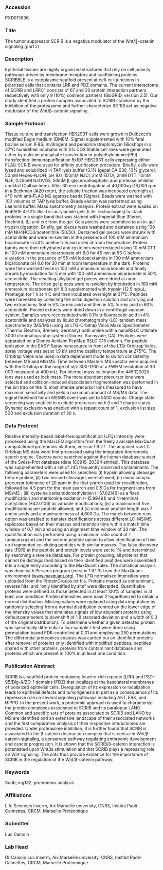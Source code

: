 ### Accession
PXD013636

### Title
The tumor suppressor SCRIB is a negative modulator of the Wnt/-catenin signaling (part 2)

### Description
Epithelial tissues are highly organized structures that rely on cell polarity pathways driven by membrane receptors and scaffolding proteins. SCRIBBLE is a cytoplasmic scaffold present at cell-cell junctions in polarized cells that contains LRR and PDZ domains. The current interactome of SCRIB and LRRC1 consists of 67 and 30 protein interaction partners respectively with only 9 (10%) common partners (BioGRID, version 3.5). Our study identified a protein complex associated to SCRIB stabilized by the inhibition of the proteasome and further characterize SCRIB act as negative modulator of the Wnt/β-catenin signaling.

### Sample Protocol
Tissue culture and transfection HEK293T cells were grown in Dulbecco’s modified Eagle medium (DMEM; Sigma) supplemented with 10% fetal bovine serum (FBS; Invitrogen) and penicillin/streptomycin (Bioshop) in a 37°C humidified incubator with 5% CO2.Stable cell lines were generated either by calcium phosphate transfection or polyethylenimine(PEI) transfection.  Immunopurification 5x107 HEK293T cells expressing either FLAG-SCRIB were used for affinity purification procedure. Briefly, cells were lysed and solubilized in TAP lysis buffer (0.1% Igepal CA 630, 10% glycerol, 50mM Hepes-NaOH; pH 8.0, 150mM NaCl, 2mM EDTA, 2mM DTT, 10mM NaF, 0.25mM NaOVO3, 50mM β-glycerophosphate, and protease inhibitor cocktail  (Calbiochem). After 30 min centrifugation at 40,000xg (18,000 rpm in a Beckman JA20 rotor), the soluble fraction was incubated overnight at 4°C with anti-FLAG M2 agarose beads (Sigma). Beads were washed with 100 volumes of TAP lysis buffer. Beads elution was performed using Laemmli buffer.  Mass spectrometry analysis.  Protein extract were loaded on NuPAGE 4-12% Bis-Tris acrylamide gels (Life Technologies) to stack proteins in a single band that was stained with Imperial Blue (Pierce, Rockford, IL) and cut from the gel. Gels pieces were submitted to an in-gel trypsin digestion. Briefly, gel pieces were washed and destained using 100 mM NH4HCO3/acetonitrile (50/50). Destained gel pieces were shrunk with acetonitrile and were re-swollen in the presence of 100 mM ammonium bicarbonate in 50% acetonitrile and dried at room temperature. Protein bands were then rehydrated and cysteines were reduced using 10 mM DTT in 100 mM ammonium bicarbonate pH 8.0 for 45 min at 56 C before alkylation in the presence of 55 mM iodoacetamide in 100 mM ammonium bicarbonate pH 8.0 for 30 min at room temperature in the dark. Proteins were then washed twice in 100 mM ammonium bicarbonate and finally shrunk by incubation for 5 min with 100 mM ammonium bicarbonate in 50% acetonitrile. The resulting alkylated gel pieces were dried at room temperature. The dried gel pieces were re-swollen by incubation in 100 mM ammonium bicarbonate pH 8.0 supplemented with trypsin (12.5 ng/µL; Promega) for 1 h at 4 C and then incubated overnight at 37°C. Peptides were harvested by collecting the initial digestion solution and carrying out two extractions; first in 5% formic acid and then in 5% formic acid in 60% acetonitrile. Pooled extracts were dried down in a centrifugal vacuum system. Samples were reconstituted with 0.1% trifluoroacetic acid in 4% acetonitrile and analyzed by liquid chromatography (LC)-tandem mass spectrometry (MS/MS) using an LTQ-Orbitrap Velos Mass Spectrometer (Thermo Electron, Bremen, Germany) both online with a nanoRSLC Ultimate 3000 chromatography system (Dionex, Sunnyvale, CA). Peptides were separated on a Dionex Acclaim PepMap RSLC C18 column. For peptide ionization in the EASY-Spray nanosource in front of the LTQ-Orbitrap Velos, spray voltage was set at 1.9 kV and the capillary temperature at 275°C. The Orbitrap Velos was used in data dependent mode to switch consistently between MS and MS/MS. Time between Masters MS spectra were acquired with the Orbitrap in the range of m/z 300-1700 at a FWHM resolution of 30 000 measured at 400 m/z. For internal mass calibration the 445.120025 ions was used as lock mass. The more abundant precursor ions were selected and collision-induced dissociation fragmentation was performed in the ion trap on the 10 most intense precursor ions measured to have maximum sensitivity and yield a maximum amount of MS/MS data. The signal threshold for an MS/MS event was set to 5000 counts. Charge state screening was enabled to exclude precursors with 0 and 1 charge states. Dynamic exclusion was enabled with a repeat count of 1, exclusion list size 500 and exclusion duration of 30 s.

### Data Protocol
Relative intensity-based label-free quantification (LFQ) intensity were processed using the MaxLFQ algorithm from the freely available MaxQuant computational proteomics platform, version 1.6.2.1. The acquired raw LC Orbitrap MS data were first processed using the integrated Andromeda search engine. Spectra were searched against the human database subset of the Swiss-Prot database (date 180919, 20394 entries). This database was supplemented with a set of 245 frequently observed contaminants. The following parameters were used for searches: (i) trypsin allowing cleavage before proline; (ii) two missed cleavages were allowed; (ii) monoisotopic precursor tolerance of 20 ppm in the first search used for recalibration, followed by 4.5 ppm for the main search and 0.5 Da for fragment ions from MS/MS ; (iii) cysteine carbamidomethylation (+57.02146) as a fixed modification and methionine oxidation (+15.99491) and N-terminal acetylation (+42.0106) as variable modifications; (iv) a maximum of five modifications per peptide allowed; and (v) minimum peptide length was 7 amino acids and a maximum mass of 4,600 Da. The match between runs option was enabled to transfer identifications across different LC-MS/MS replicates based on their masses and retention time within a match time window of 0.7 min and using an alignment time window of 20 min. The quantification was performed using a minimum ratio count of 1 (unique+razor) and the second peptide option to allow identification of two co-fragmented co-eluting peptides with similar masses. The false discovery rate (FDR) at the peptide and protein levels were set to 1% and determined by searching a reverse database. For protein grouping, all proteins that cannot be distinguished based on their identified peptides were assembled into a single entry according to the MaxQuant rules. The statistical analysis was done with Perseus program (version 1.6.1.3) from the MaxQuant environment (www.maxquant.org). The LFQ normalised intensities were uploaded from the ProteinGroups.txt file. Proteins marked as contaminant, reverse hits, and “only identified by site” were discarded. Quantifiable proteins were defined as those detected in at least 100% of samples in at least one condition. Protein intensities were base 2 logarithmized to obtain a normal distribution. Missing values were replaced using data imputation by randomly selecting from a normal distribution centred on the lower edge of the intensity values that simulates signals of low abundant proteins using default parameters (a downshift of 1.8 standard deviation and a width of 0.3 of the original distribution). To determine whether a given detected protein was specifically differential a two-sample t-test were done using permutation based FDR-controlled at 0.01 and employing 250 permutations. The differential proteomics analysis was carried out on identified proteins after removal of proteins only identified with modified peptides, peptides shared with other proteins, proteins from contaminant database and proteins which are present in 100% in at least one condition.

### Publication Abstract
SCRIB is a scaffold protein containing leucine-rich repeats (LRR) and PSD-95/Dlg-A/ZO-1 domains (PDZ) that localizes at the basolateral membranes of polarized epithelial cells. Deregulation of its expression or localization leads to epithelial defects and tumorigenesis in part as a consequence of its repressive role on several signaling pathways including AKT, ERK, and HIPPO. In the present work, a proteomic approach is used to characterize the protein complexes associated to SCRIB and its paralogue LANO. Common and specific sets of proteins associated to SCRIB and LANO by MS are identified and an extensive landscape of their associated networks and the first comparative analysis of their respective interactomes are provided. Under proteasome inhibition, it is further found that SCRIB is associated to the &#x3b2;-catenin destruction complex that is central in Wnt/&#x3b2;-catenin signaling, a conserved pathway regulating embryonic development and cancer progression. It is shown that the SCRIB/&#x3b2;-catenin interaction is potentiated upon Wnt3a stimulation and that SCRIB plays a repressing role on Wnt signaling. The data thus provide evidence for the importance of SCRIB in the regulation of the Wnt/&#x3b2;-catenin pathway.

### Keywords
Scrib; mg132; proteomics analysis

### Affiliations
Life Sciences
Inserm, Aix Marseille university, CNRS, Institut Paoli-Calmettes, CRCM, Marseille Protéomique

### Submitter
Luc Camoin

### Lab Head
Dr Camoin Luc
Inserm, Aix Marseille university, CNRS, Institut Paoli-Calmettes, CRCM, Marseille Protéomique


